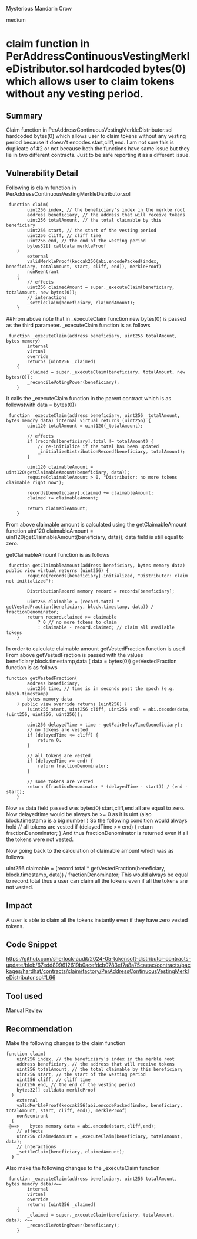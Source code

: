 Mysterious Mandarin Crow

medium

# claim function in PerAddressContinuousVestingMerkleDistributor.sol hardcoded bytes(0) which allows user to claim tokens without any vesting period.

## Summary
Claim function in PerAddressContinuousVestingMerkleDistributor.sol hardcoded bytes(0) which allows user to claim tokens without any vesting period because it doesn't encodes start,cliff,end. I am not sure this is duplicate of #2 or not because both the functions have same issue but they lie in two different contracts. Just to be safe reporting it as a different issue.
## Vulnerability Detail
Following is claim function in PerAddressContinuousVestingMerkleDistributor.sol
```solidity
 function claim(
        uint256 index, // the beneficiary's index in the merkle root
        address beneficiary, // the address that will receive tokens
        uint256 totalAmount, // the total claimable by this beneficiary
        uint256 start, // the start of the vesting period
        uint256 cliff, // cliff time
        uint256 end, // the end of the vesting period
        bytes32[] calldata merkleProof
    )
        external
        validMerkleProof(keccak256(abi.encodePacked(index, beneficiary, totalAmount, start, cliff, end)), merkleProof)
        nonReentrant
    {
        // effects
        uint256 claimedAmount = super._executeClaim(beneficiary, totalAmount, new bytes(0));
        // interactions
        _settleClaim(beneficiary, claimedAmount);
    }
```
##From above note that in _executeClaim function new bytes(0) is passed as the third parameter.
_executeClaim function is as follows
```solidity
 function _executeClaim(address beneficiary, uint256 totalAmount, bytes memory)
        internal
        virtual
        override
        returns (uint256 _claimed)
    {
        _claimed = super._executeClaim(beneficiary, totalAmount, new bytes(0));
        _reconcileVotingPower(beneficiary);
    }
```
It calls the _executeClaim function in the parent contract which is as follows(with data = bytes(0))
```solidity
 function _executeClaim(address beneficiary, uint256 _totalAmount, bytes memory data) internal virtual returns (uint256) {
        uint120 totalAmount = uint120(_totalAmount);

        // effects
        if (records[beneficiary].total != totalAmount) {
            // re-initialize if the total has been updated
            _initializeDistributionRecord(beneficiary, totalAmount);
        }

        uint120 claimableAmount = uint120(getClaimableAmount(beneficiary, data));
        require(claimableAmount > 0, "Distributor: no more tokens claimable right now");

        records[beneficiary].claimed += claimableAmount;
        claimed += claimableAmount;

        return claimableAmount;
    }
```
From above claimable amount is calculated using the getClaimableAmount function
uint120 claimableAmount = uint120(getClaimableAmount(beneficiary, data));
data field is still equal to zero.

getClaimableAmount function is as follows
```solidity
 function getClaimableAmount(address beneficiary, bytes memory data) public view virtual returns (uint256) {
        require(records[beneficiary].initialized, "Distributor: claim not initialized");

        DistributionRecord memory record = records[beneficiary];

        uint256 claimable = (record.total * getVestedFraction(beneficiary, block.timestamp, data)) / fractionDenominator;
        return record.claimed >= claimable
            ? 0 // no more tokens to claim
            : claimable - record.claimed; // claim all available tokens
    }
```
In order to calculate claimable amount getVestedFraction function is used
From above getVestedFraction is passed with the values beneficiary,block.timestamp,data ( data = bytes(0))
getVestedFraction function is as follows

```solidity
function getVestedFraction(
        address beneficiary,
        uint256 time, // time is in seconds past the epoch (e.g. block.timestamp)
        bytes memory data
    ) public view override returns (uint256) {
        (uint256 start, uint256 cliff, uint256 end) = abi.decode(data, (uint256, uint256, uint256));

        uint256 delayedTime = time - getFairDelayTime(beneficiary);
        // no tokens are vested
        if (delayedTime <= cliff) {
            return 0;
        }

        // all tokens are vested
        if (delayedTime >= end) {
            return fractionDenominator;
        }

        // some tokens are vested
        return (fractionDenominator * (delayedTime - start)) / (end - start);
    }
```
Now as data field passed was bytes(0) start,cliff,end all are equal to zero.
Now delayedtime would be always be >= 0 as it is uint (also block.timestamp is a big number )
So the following condition would always hold
// all tokens are vested
if (delayedTime >= end) {
return fractionDenominator;
}
And thus fractionDenominator is returned even if all the tokens were not vested.

Now going back to the calculation of claimable amount which was as follows

uint256 claimable = (record.total * getVestedFraction(beneficiary, block.timestamp, data)) /
fractionDenominator;
This would always be equal to record.total thus a user can claim all the tokens even if all the tokens are not vested.
## Impact
A user is able to claim all the tokens instantly even if they have zero vested tokens.
## Code Snippet
https://github.com/sherlock-audit/2024-05-tokensoft-distributor-contracts-update/blob/67edd899612619b0acefdcb0783ef7a8a75caeac/contracts/packages/hardhat/contracts/claim/factory/PerAddressContinuousVestingMerkleDistributor.sol#L66
## Tool used

Manual Review

## Recommendation
Make the following changes to the claim function
```solidity
function claim(
    uint256 index, // the beneficiary's index in the merkle root
    address beneficiary, // the address that will receive tokens
    uint256 totalAmount, // the total claimable by this beneficiary
    uint256 start, // the start of the vesting period
    uint256 cliff, // cliff time
    uint256 end, // the end of the vesting period
    bytes32[] calldata merkleProof
  )
    external
    validMerkleProof(keccak256(abi.encodePacked(index, beneficiary, totalAmount, start, cliff, end)), merkleProof)
    nonReentrant
  {
 @==>    bytes memory data = abi.encode(start,cliff,end);
    // effects
    uint256 claimedAmount = _executeClaim(beneficiary, totalAmount, data);
    // interactions
    _settleClaim(beneficiary, claimedAmount);
  }
```
Also make the following changes to the _executeClaim function
```solidity
 function _executeClaim(address beneficiary, uint256 totalAmount, bytes memory data)<==
        internal
        virtual
        override
        returns (uint256 _claimed)
    {
        _claimed = super._executeClaim(beneficiary, totalAmount, data); <==
        _reconcileVotingPower(beneficiary);
    }
```